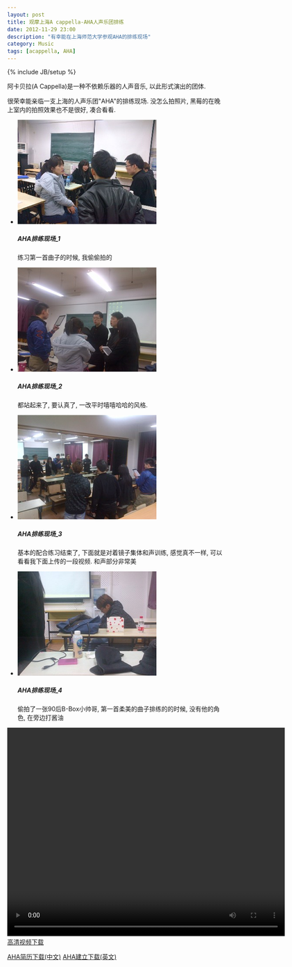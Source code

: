 ```yaml
---
layout: post
title: 观摩上海A cappella-AHA人声乐团排练
date: 2012-11-29 23:00
description: "有幸能在上海师范大学参观AHA的排练现场"
category: Music
tags: [acappella, AHA]
---
```


{% include JB/setup %}

阿卡贝拉(A Cappella)是一种不依赖乐器的人声音乐, 以此形式演出的团体.

很荣幸能亲临一支上海的人声乐团"AHA"的排练现场. 没怎么拍照片, 黑莓的在晚上室内的拍照效果也不是很好, 凑合看看.

<ul class="thumbnails">
  <li class="span4">
    <div class="thumbnail">
      <a href="http://assets.shanhh.com/post/2012/11/aha_1.jpg">
        <img src="/assets/post/2012/11/aha_1.jpg" alt="AHA排练现场_1" />
      </a>
      <div class="caption">
        <h5>AHA排练现场_1</h5>
        <p>练习第一首曲子的时候, 我偷偷拍的</p>
      </div>
    </div>
  </li>
  <li class="span4">
    <div class="thumbnail">
      <a href="http://assets.shanhh.com/post/2012/11/aha_2.jpg">
        <img src="/assets/post/2012/11/aha_2.jpg" alt="AHA排练现场_2" />
      </a>
      <div class="caption">
        <h5>AHA排练现场_2</h5>
        <p>都站起来了, 要认真了, 一改平时嘻嘻哈哈的风格.</p>
      </div>
    </div>
  </li>
</ul>

<ul class="thumbnails">
  <li class="span4">
    <div class="thumbnail">
      <a href="http://assets.shanhh.com/post/2012/11/aha_3.jpg">
        <img src="/assets/post/2012/11/aha_3.jpg" alt="AHA排练现场_3" />
      </a>
      <div class="caption">
        <h5>AHA排练现场_3</h5>
        <p>基本的配合练习结束了, 下面就是对着镜子集体和声训练, 感觉真不一样, 可以看看我下面上传的一段视频. 和声部分非常美</p>
      </div>
    </div>
  </li>
  <li class="span4">
    <div class="thumbnail">
      <a href="http://assets.shanhh.com/post/2012/11/aha_4.jpg">
        <img src="/assets/post/2012/11/aha_4.jpg" alt="AHA排练现场_4" />
      </a>
      <div class="caption">
        <h5>AHA排练现场_4</h5>
        <p>偷拍了一张90后B-Box小帅哥, 第一首柔美的曲子排练的的时候, 没有他的角色, 在旁边打酱油</p>
      </div>
    </div>
  </li>
</ul>

<video width="640" height="480" controls>
  <source src="http://assets.shanhh.com/post/2012/11/aha_20121129.mp4" type="video/mp4">
</video>
<a href="http://assets.shanhh.com/post/2012/11/aha_20121129_hd.mp4" class="btn btn-info"><i class="icon-download icon-white"></i> 高清视频下载</a>
<p>
<a href="http://assets.shanhh.com/post/2012/11/aha_11_cn.pdf" class="btn btn-success"><i class="icon-file icon-white"></i> AHA简历下载(中文)</a>
<a href="http://assets.shanhh.com/post/2012/11/aha_11_en.pdf" class="btn btn-success"><i class="icon-file icon-white"></i> AHA建立下载(英文)</a>
</p>
